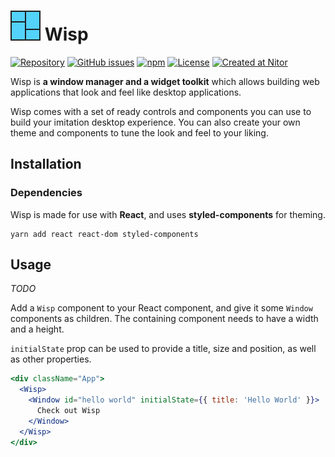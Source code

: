 # ![Wisp icon](stories/assets/icon.png?raw=true "Wisp icon") Wisp

[![Repository](https://img.shields.io/badge/repository-gray.svg?logo=github)](https://github.com/TatuArvela/wisp)
[![GitHub issues](https://img.shields.io/github/issues/TatuArvela/wisp)](https://github.com/TatuArvela/wisp/issues)
[![npm](https://img.shields.io/npm/v/@tatuarvela/wisp)](https://www.npmjs.com/package/@tatuarvela/wisp)
[![License](https://img.shields.io/github/license/TatuArvela/wisp)](https://github.com/TatuArvela/wisp/blob/master/LICENSE)
[![Created at Nitor](https://img.shields.io/badge/created%20at-Nitor-informational.svg)](https://nitor.com/)

Wisp is **a window manager and a widget toolkit** which allows building web
applications that look and feel like desktop applications.

Wisp comes with a set of ready controls and components you can use to build your
imitation desktop experience. You can also create your own theme and components
to tune the look and feel to your liking.

## Installation

### Dependencies

Wisp is made for use with **React**, and uses **styled-components** for theming.

```
yarn add react react-dom styled-components
```

## Usage

*TODO*

Add a `Wisp` component to your React component, and give it some `Window`
components as children. The containing component needs to have a width and a
height.

`initialState` prop can be used to provide a title, size and position, as well
as other properties.

```jsx
<div className="App">
  <Wisp>
    <Window id="hello world" initialState={{ title: 'Hello World' }}>
      Check out Wisp
    </Window>
  </Wisp>
</div>
```
